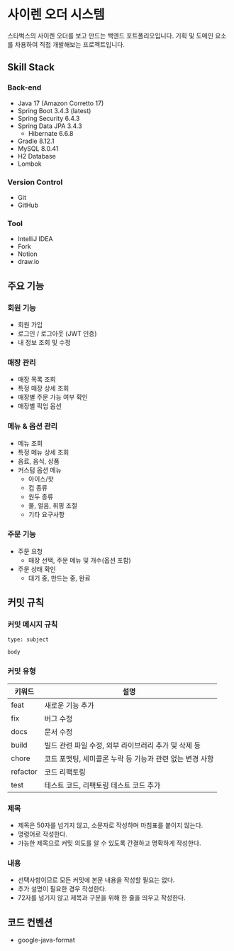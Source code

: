 # 사이렌 오더 시스템
스타벅스의 사이렌 오더를 보고 만드는 백엔드 포트폴리오입니다. 기획 및 도메인 요소를 차용하여 직접 개발해보는 프로젝트입니다.

## Skill Stack

### Back-end
- Java 17 (Amazon Corretto 17)
- Spring Boot 3.4.3 (latest)
- Spring Security 6.4.3
- Spring Data JPA 3.4.3
  - Hibernate 6.6.8
- Gradle 8.12.1
- MySQL 8.0.41
- H2 Database
- Lombok

### Version Control
- Git
- GitHub

### Tool
- IntelliJ IDEA
- Fork
- Notion
- draw.io

## 주요 기능

### 회원 기능
- 회원 가입
- 로그인 / 로그아웃 (JWT 인증)
- 내 정보 조회 및 수정

### 매장 관리
- 매장 목록 조회
- 특정 매장 상세 조회
- 매장별 주문 가능 여부 확인
- 매장별 픽업 옵션

### 메뉴 & 옵션 관리
- 메뉴 조회
- 특정 메뉴 상세 조회
- 음료, 음식, 상품
- 커스텀 옵션 메뉴
  - 아이스/핫
  - 컵 종류
  - 원두 종류
  - 물, 얼음, 휘핑 조절
  - 기타 요구사항

### 주문 기능
- 주문 요청
  - 매장 선택, 주문 메뉴 및 개수(옵션 포함)
- 주문 상태 확인
  - 대기 중, 만드는 중, 완료

## 커밋 규칙

### 커밋 메시지 규칙

```plain
type: subject

body
```

### 커밋 유형

| 키워드      | 설명                                |
|----------|-----------------------------------|
| feat     | 새로운 기능 추가                         |
| fix      | 버그 수정                             |
| docs     | 문서 수정                             |
| build    | 빌드 관련 파일 수정, 외부 라이브러리 추가 및 삭제 등   |
| chore    | 코드 포맷팅, 세미콜론 누락 등 기능과 관련 없는 변경 사항 |
| refactor | 코드 리팩토링                           |
| test     | 테스트 코드, 리팩토링 테스트 코드 추가            |

### 제목

- 제목은 50자를 넘기지 않고, 소문자로 작성하며 마침표를 붙이지 않는다.
- 명령어로 작성한다.
- 가능한 제목으로 커밋 의도를 알 수 있도록 간결하고 명확하게 작성한다.

### 내용

- 선택사항이므로 모든 커밋에 본문 내용을 작성할 필요는 없다.
- 추가 설명이 필요한 경우 작성한다.
- 72자를 넘기지 않고 제목과 구분을 위해 한 줄을 띄우고 작성한다.

## 코드 컨벤션
- google-java-format